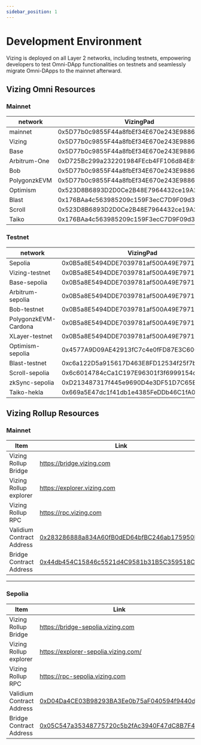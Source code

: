 ```yaml
---
sidebar_position: 1
---
```

# Development Environment

Vizing is deployed on all Layer 2 networks, including testnets, empowering developers to test Omni-DApp functionalities on testnets and seamlessly migrate Omni-DApps to the mainnet afterward.

## Vizing Omni Resources
### Mainnet
| network | VizingPad |
| ---- | ---- |
| mainnet | 0x5D77b0c9855F44a8fbEf34E670e243E988682a82 |
| Vizing | 0x5D77b0c9855F44a8fbEf34E670e243E988682a82 |
| Base | 0x5D77b0c9855F44a8fbEf34E670e243E988682a82 |
| Arbitrum-One | 0xD725Bc299a232201984FEcb4FF106d84E894193f |
| Bob | 0x5D77b0c9855F44a8fbEf34E670e243E988682a82 |
| PolygonzkEVM | 0x5D77b0c9855F44a8fbEf34E670e243E988682a82 |
| Optimism | 0x523D8B6893D2D0Ce2B48E7964432ce19A2C641F2 |
| Blast | 0x176BAa4c563985209c159F3ecC7D9F09d3914dE0 |
| Scroll | 0x523D8B6893D2D0Ce2B48E7964432ce19A2C641F2 |
| Taiko | 0x176BAa4c563985209c159F3ecC7D9F09d3914dE0 |
### Testnet
| network | VizingPad |
| ---- | ---- |
| Sepolia | 0x0B5a8E5494DDE7039781af500A49E7971AE07a6b |
| Vizing-testnet | 0x0B5a8E5494DDE7039781af500A49E7971AE07a6b |
| Base-sepolia | 0x0B5a8E5494DDE7039781af500A49E7971AE07a6b |
| Arbitrum-sepolia | 0x0B5a8E5494DDE7039781af500A49E7971AE07a6b |
| Bob-testnet | 0x0B5a8E5494DDE7039781af500A49E7971AE07a6b |
| PolygonzkEVM-Cardona | 0x0B5a8E5494DDE7039781af500A49E7971AE07a6b |
| XLayer-testnet | 0x0B5a8E5494DDE7039781af500A49E7971AE07a6b |
| Optimism-sepolia | 0x4577A9D09AE42913fC7c4e0fFD87E3C60CE3bb1b |
| Blast-testnet | 0xc6a122D5a915617D463E8FD12534f25f7bE2e228 |
| Scroll-sepolia | 0x6c6014784cCa1C197E96301f3f6999154ceE9136 |
| zkSync-sepolia | 0xD213487317f445e9690D4e3DF51D7C65Bca813C1 |
| Taiko-hekla | 0x669a5E47dc1f41db1e4385FeDDb46C1fA0A63b52 |

## Vizing Rollup Resources

### Mainnet
| Item | Link |
| ---- | ---- |
| Vizing Rollup Bridge | https://bridge.vizing.com |
| Vizing  Rollup explorer | https://explorer.vizing.com |
| Vizing  Rollup RPC | https://rpc.vizing.com |
|  Validium Contract Address | [0x283286888a834A60fB0dED64bfBC246ab175950b](https://etherscan.io/address/0x283286888a834A60fB0dED64bfBC246ab175950b) |
| Bridge Contract Address | [0x44db454C15846c5521d4C9581b31B5C359518C73](https://etherscan.io/address/0x44db454C15846c5521d4C9581b31B5C359518C73) |

---
### Sepolia 
| Item | Link |
| ---- | ---- |
| Vizing Rollup Bridge | https://bridge-sepolia.vizing.com |
| Vizing  Rollup explorer | https://explorer-sepolia.vizing.com/ |
| Vizing  Rollup RPC | https://rpc-sepolia.vizing.com |
|  Validium Contract Address | [0xD04Da4CE03B98293BA3Ee0b75aF040594f9440dE](https://sepolia.etherscan.io/address/0xD04Da4CE03B98293BA3Ee0b75aF040594f9440dE) |
| Bridge Contract Address | [0x05C547a35348775720c5b2fAc3940F47dC8B7F4e](https://sepolia.etherscan.io/address/0x05C547a35348775720c5b2fAc3940F47dC8B7F4e) |

